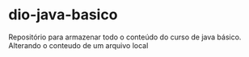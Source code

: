 # dio-java-basico
Repositório para armazenar todo o conteúdo do curso de java básico.
Alterando o conteudo de um arquivo local